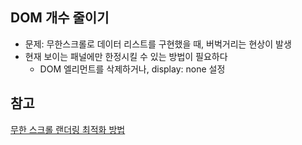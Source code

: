## DOM 개수 줄이기

- 문제: 무한스크롤로 데이터 리스트를 구현했을 때, 버벅거리는 현상이 발생
- 현재 보이는 패널에만 한정시킬 수 있는 방법이 필요하다
  - DOM 엘리먼트를 삭제하거나, display: none 설정

## 참고

[무한 스크롤 랜더링 최적화 방법](https://medium.com/naver-fe-platform/%EB%AC%B4%ED%95%9C-dom-%EB%A0%8C%EB%8D%94%EB%A7%81-%EC%B5%9C%EC%A0%81%ED%99%94-%EA%B2%BD%ED%97%98%EA%B8%B0-237e6e9088e8)

